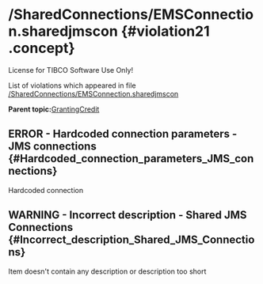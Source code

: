 # /SharedConnections/EMSConnection.sharedjmscon {#violation21 .concept}

License for TIBCO Software Use Only!

List of violations which appeared in file [/SharedConnections/EMSConnection.sharedjmscon](../../../projects/GrantingCredit/SharedConnections/EMSConnection.sharedjmscon.md)

**Parent topic:**[GrantingCredit](../../../qa/projects/GrantingCredit.md)

## ERROR - Hardcoded connection parameters - JMS connections {#Hardcoded_connection_parameters_JMS_connections}

Hardcoded connection

## WARNING - Incorrect description - Shared JMS Connections {#Incorrect_description_Shared_JMS_Connections}

Item doesn't contain any description or description too short

